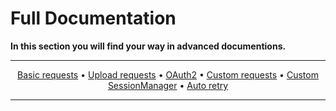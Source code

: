# Full Documentation
**In this section you will find your way in advanced documentions.**

----------------

<p align="center">
    <a href="BasicRequests.md">Basic requests</a> &bull; 
    <a href="UploadRequests.md">Upload requests</a> &bull; 
    <a href="OAuth2.md">OAuth2</a> &bull; 
    <a href="Custom Requests.md">Custom requests</a> &bull; 
    <a href="CustomSessionManager.md">Custom SessionManager</a> &bull; 
    <a href="AutoRetry.md">Auto retry</a>
</p>

----------------

